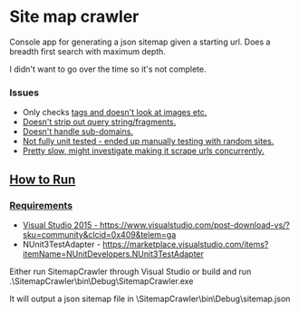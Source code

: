 # Site map crawler
Console app for generating a json sitemap given a starting url. Does a breadth first search with maximum depth.

I didn't want to go over the time so it's not complete. 

### Issues
* Only checks <a href> tags and doesn't look at images etc.
* Doesn't strip out query string/fragments.
* Doesn't handle sub-domains.
* Not fully unit tested - ended up manually testing with random sites.
* Pretty slow, might investigate making it scrape urls concurrently.

## How to Run

### Requirements
* Visual Studio 2015 - https://www.visualstudio.com/post-download-vs/?sku=community&clcid=0x409&telem=ga
* NUnit3TestAdapter - https://marketplace.visualstudio.com/items?itemName=NUnitDevelopers.NUnit3TestAdapter

Either run SitemapCrawler through Visual Studio or build and run .\SitemapCrawler\bin\Debug\SitemapCrawler.exe

It will output a json sitemap file in \SitemapCrawler\bin\Debug\sitemap.json

